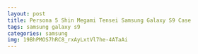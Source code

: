 ```yaml
---
layout: post
title: Persona 5 Shin Megami Tensei Samsung Galaxy S9 Case
tags: samsung galaxy s9
categories: samsung
img: 19BhPMOS7hRC8_rxAyLxtVl7he-4ATaAi
---
```

